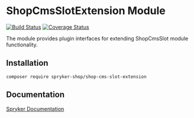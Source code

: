 # ShopCmsSlotExtension Module
[![Build Status](https://travis-ci.org/spryker-shop/shop-cms-slot-extension.svg)](https://travis-ci.org/spryker-shop/shop-cms-slot-extension)
[![Coverage Status](https://coveralls.io/repos/github/spryker-shop/shop-cms-slot-extension/badge.svg)](https://coveralls.io/github/spryker-shop/shop-cms-slot-extension)

The module provides plugin interfaces for extending ShopCmsSlot module functionality.

## Installation

```
composer require spryker-shop/shop-cms-slot-extension
```

## Documentation

[Spryker Documentation](https://academy.spryker.com/developing_with_spryker/module_guide/modules.html)
